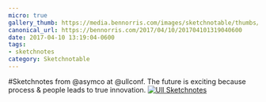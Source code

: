 ```yaml
---
micro: true
gallery_thumb: https://media.bennorris.com/images/sketchnotable/thumbs/ull-2017-sketchnotes-02.jpg
canonical_url: https://bennorris.com/2017/04/10/201704101319040600
date: 2017-04-10 13:19:04-0600
tags:
- sketchnotes
category: Sketchnotable
---
```


#Sketchnotes from @asymco at @ullconf. The future is exciting because process & people leads to true innovation. [![Ull Sketchnotes](https://media.bennorris.com/images/sketchnotable/ull-2017/ull-2017-sketchnotes-02.jpg)](https://media.bennorris.com/images/sketchnotable/ull-2017/ull-2017-sketchnotes-02.jpg)